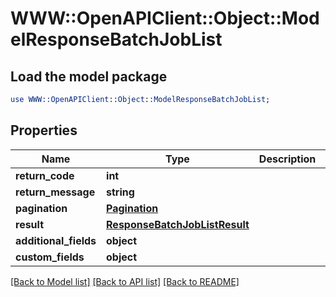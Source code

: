 # WWW::OpenAPIClient::Object::ModelResponseBatchJobList

## Load the model package
```perl
use WWW::OpenAPIClient::Object::ModelResponseBatchJobList;
```

## Properties
Name | Type | Description | Notes
------------ | ------------- | ------------- | -------------
**return_code** | **int** |  | [optional] 
**return_message** | **string** |  | [optional] 
**pagination** | [**Pagination**](Pagination.md) |  | [optional] 
**result** | [**ResponseBatchJobListResult**](ResponseBatchJobListResult.md) |  | [optional] 
**additional_fields** | **object** |  | [optional] 
**custom_fields** | **object** |  | [optional] 

[[Back to Model list]](../README.md#documentation-for-models) [[Back to API list]](../README.md#documentation-for-api-endpoints) [[Back to README]](../README.md)


